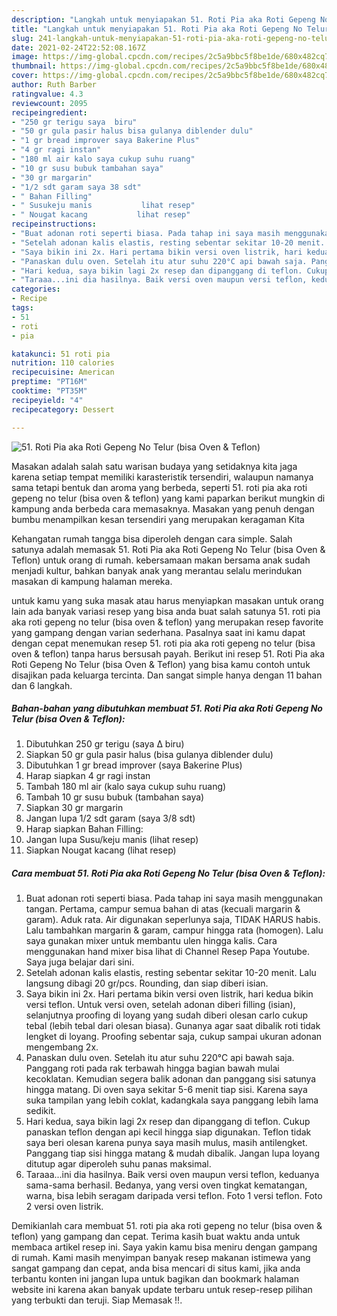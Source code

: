 ```yaml
---
description: "Langkah untuk menyiapakan 51. Roti Pia aka Roti Gepeng No Telur (bisa Oven &amp;amp; Teflon) Homemade"
title: "Langkah untuk menyiapakan 51. Roti Pia aka Roti Gepeng No Telur (bisa Oven &amp;amp; Teflon) Homemade"
slug: 241-langkah-untuk-menyiapakan-51-roti-pia-aka-roti-gepeng-no-telur-bisa-oven-and-amp-teflon-homemade
date: 2021-02-24T22:52:08.167Z
image: https://img-global.cpcdn.com/recipes/2c5a9bbc5f8be1de/680x482cq70/51-roti-pia-aka-roti-gepeng-no-telur-bisa-oven-teflon-foto-resep-utama.jpg
thumbnail: https://img-global.cpcdn.com/recipes/2c5a9bbc5f8be1de/680x482cq70/51-roti-pia-aka-roti-gepeng-no-telur-bisa-oven-teflon-foto-resep-utama.jpg
cover: https://img-global.cpcdn.com/recipes/2c5a9bbc5f8be1de/680x482cq70/51-roti-pia-aka-roti-gepeng-no-telur-bisa-oven-teflon-foto-resep-utama.jpg
author: Ruth Barber
ratingvalue: 4.3
reviewcount: 2095
recipeingredient:
- "250 gr terigu saya  biru"
- "50 gr gula pasir halus bisa gulanya diblender dulu"
- "1 gr bread improver saya Bakerine Plus"
- "4 gr ragi instan"
- "180 ml air kalo saya cukup suhu ruang"
- "10 gr susu bubuk tambahan saya"
- "30 gr margarin"
- "1/2 sdt garam saya 38 sdt"
- " Bahan Filling"
- " Susukeju manis           lihat resep"
- " Nougat kacang           lihat resep"
recipeinstructions:
- "Buat adonan roti seperti biasa. Pada tahap ini saya masih menggunakan tangan. Pertama, campur semua bahan di atas (kecuali margarin &amp; garam). Aduk rata. Air digunakan seperlunya saja, TIDAK HARUS habis. Lalu tambahkan margarin &amp; garam, campur hingga rata (homogen). Lalu saya gunakan mixer untuk membantu ulen hingga kalis. Cara menggunakan hand mixer bisa lihat di Channel Resep Papa Youtube. Saya juga belajar dari sini."
- "Setelah adonan kalis elastis, resting sebentar sekitar 10-20 menit. Lalu langsung dibagi 20 gr/pcs. Rounding, dan siap diberi isian."
- "Saya bikin ini 2x. Hari pertama bikin versi oven listrik, hari kedua bikin versi teflon. Untuk versi oven, setelah adonan diberi filling (isian), selanjutnya proofing di loyang yang sudah diberi olesan carlo cukup tebal (lebih tebal dari olesan biasa). Gunanya agar saat dibalik roti tidak lengket di loyang. Proofing sebentar saja, cukup sampai ukuran adonan mengembang 2x."
- "Panaskan dulu oven. Setelah itu atur suhu 220°C api bawah saja. Panggang roti pada rak terbawah hingga bagian bawah mulai kecoklatan. Kemudian segera balik adonan dan panggang sisi satunya hingga matang. Di oven saya sekitar 5-6 menit tiap sisi. Karena saya suka tampilan yang lebih coklat, kadangkala saya panggang lebih lama sedikit."
- "Hari kedua, saya bikin lagi 2x resep dan dipanggang di teflon. Cukup panaskan teflon dengan api kecil hingga siap digunakan. Teflon tidak saya beri olesan karena punya saya masih mulus, masih antilengket. Panggang tiap sisi hingga matang &amp; mudah dibalik. Jangan lupa loyang ditutup agar diperoleh suhu panas maksimal."
- "Taraaa...ini dia hasilnya. Baik versi oven maupun versi teflon, keduanya sama-sama berhasil. Bedanya, yang versi oven tingkat kematangan, warna, bisa lebih seragam daripada versi teflon. Foto 1 versi teflon. Foto 2 versi oven listrik."
categories:
- Recipe
tags:
- 51
- roti
- pia

katakunci: 51 roti pia 
nutrition: 110 calories
recipecuisine: American
preptime: "PT16M"
cooktime: "PT35M"
recipeyield: "4"
recipecategory: Dessert

---
```



![51. Roti Pia aka Roti Gepeng No Telur (bisa Oven &amp; Teflon)](https://img-global.cpcdn.com/recipes/2c5a9bbc5f8be1de/680x482cq70/51-roti-pia-aka-roti-gepeng-no-telur-bisa-oven-teflon-foto-resep-utama.jpg)

Masakan adalah salah satu warisan budaya yang setidaknya kita jaga karena setiap tempat memiliki karasteristik tersendiri, walaupun namanya sama tetapi bentuk dan aroma yang berbeda, seperti 51. roti pia aka roti gepeng no telur (bisa oven &amp; teflon) yang kami paparkan berikut mungkin di kampung anda berbeda cara memasaknya. Masakan yang penuh dengan bumbu menampilkan kesan tersendiri yang merupakan keragaman Kita



Kehangatan rumah tangga bisa diperoleh dengan cara simple. Salah satunya adalah memasak 51. Roti Pia aka Roti Gepeng No Telur (bisa Oven &amp; Teflon) untuk orang di rumah. kebersamaan makan bersama anak sudah menjadi kultur, bahkan banyak anak yang merantau selalu merindukan masakan di kampung halaman mereka.

untuk kamu yang suka masak atau harus menyiapkan masakan untuk orang lain ada banyak variasi resep yang bisa anda buat salah satunya 51. roti pia aka roti gepeng no telur (bisa oven &amp; teflon) yang merupakan resep favorite yang gampang dengan varian sederhana. Pasalnya saat ini kamu dapat dengan cepat menemukan resep 51. roti pia aka roti gepeng no telur (bisa oven &amp; teflon) tanpa harus bersusah payah.
Berikut ini resep 51. Roti Pia aka Roti Gepeng No Telur (bisa Oven &amp; Teflon) yang bisa kamu contoh untuk disajikan pada keluarga tercinta. Dan sangat simple hanya dengan 11 bahan dan 6 langkah.


<!--inarticleads1-->

##### Bahan-bahan yang dibutuhkan membuat 51. Roti Pia aka Roti Gepeng No Telur (bisa Oven &amp; Teflon):

1. Dibutuhkan 250 gr terigu (saya ∆ biru)
1. Siapkan 50 gr gula pasir halus (bisa gulanya diblender dulu)
1. Dibutuhkan 1 gr bread improver (saya Bakerine Plus)
1. Harap siapkan 4 gr ragi instan
1. Tambah 180 ml air (kalo saya cukup suhu ruang)
1. Tambah 10 gr susu bubuk (tambahan saya)
1. Siapkan 30 gr margarin
1. Jangan lupa 1/2 sdt garam (saya 3/8 sdt)
1. Harap siapkan  Bahan Filling:
1. Jangan lupa  Susu/keju manis           (lihat resep)
1. Siapkan  Nougat kacang           (lihat resep)




<!--inarticleads2-->

##### Cara membuat  51. Roti Pia aka Roti Gepeng No Telur (bisa Oven &amp; Teflon):

1. Buat adonan roti seperti biasa. Pada tahap ini saya masih menggunakan tangan. Pertama, campur semua bahan di atas (kecuali margarin &amp; garam). Aduk rata. Air digunakan seperlunya saja, TIDAK HARUS habis. Lalu tambahkan margarin &amp; garam, campur hingga rata (homogen). Lalu saya gunakan mixer untuk membantu ulen hingga kalis. Cara menggunakan hand mixer bisa lihat di Channel Resep Papa Youtube. Saya juga belajar dari sini.
1. Setelah adonan kalis elastis, resting sebentar sekitar 10-20 menit. Lalu langsung dibagi 20 gr/pcs. Rounding, dan siap diberi isian.
1. Saya bikin ini 2x. Hari pertama bikin versi oven listrik, hari kedua bikin versi teflon. Untuk versi oven, setelah adonan diberi filling (isian), selanjutnya proofing di loyang yang sudah diberi olesan carlo cukup tebal (lebih tebal dari olesan biasa). Gunanya agar saat dibalik roti tidak lengket di loyang. Proofing sebentar saja, cukup sampai ukuran adonan mengembang 2x.
1. Panaskan dulu oven. Setelah itu atur suhu 220°C api bawah saja. Panggang roti pada rak terbawah hingga bagian bawah mulai kecoklatan. Kemudian segera balik adonan dan panggang sisi satunya hingga matang. Di oven saya sekitar 5-6 menit tiap sisi. Karena saya suka tampilan yang lebih coklat, kadangkala saya panggang lebih lama sedikit.
1. Hari kedua, saya bikin lagi 2x resep dan dipanggang di teflon. Cukup panaskan teflon dengan api kecil hingga siap digunakan. Teflon tidak saya beri olesan karena punya saya masih mulus, masih antilengket. Panggang tiap sisi hingga matang &amp; mudah dibalik. Jangan lupa loyang ditutup agar diperoleh suhu panas maksimal.
1. Taraaa...ini dia hasilnya. Baik versi oven maupun versi teflon, keduanya sama-sama berhasil. Bedanya, yang versi oven tingkat kematangan, warna, bisa lebih seragam daripada versi teflon. Foto 1 versi teflon. Foto 2 versi oven listrik.




Demikianlah cara membuat 51. roti pia aka roti gepeng no telur (bisa oven &amp; teflon) yang gampang dan cepat. Terima kasih buat waktu anda untuk membaca artikel resep ini. Saya yakin kamu bisa meniru dengan gampang di rumah. Kami masih menyimpan banyak resep makanan istimewa yang sangat gampang dan cepat, anda bisa mencari di situs kami, jika anda terbantu konten ini jangan lupa untuk bagikan dan bookmark halaman website ini karena akan banyak update terbaru untuk resep-resep pilihan yang terbukti dan teruji. Siap Memasak !!. 
